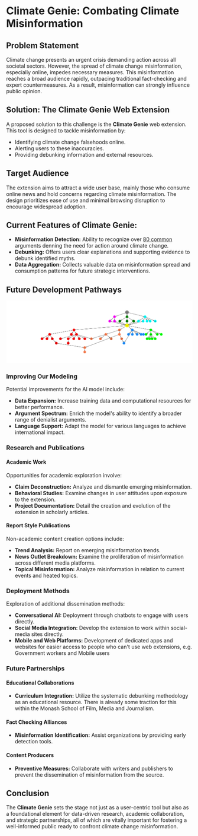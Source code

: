 # Climate Genie: Combating Climate Misinformation

## Problem Statement

Climate change presents an urgent crisis demanding action across all societal sectors. However, the spread of climate change misinformation, especially online, impedes necessary measures. This misinformation reaches a broad audience rapidly, outpacing traditional fact-checking and expert countermeasures. As a result, misinformation can strongly influence public opinion.

## Solution: The Climate Genie Web Extension

A proposed solution to this challenge is the **Climate Genie** web extension. This tool is designed to tackle misinformation by:

- Identifying climate change falsehoods online.
- Alerting users to these inaccuracies.
- Providing debunking information and external resources.

## Target Audience

The extension aims to attract a wide user base, mainly those who consume online news and hold concerns regarding climate misinformation. The design prioritizes ease of use and minimal browsing disruption to encourage widespread adoption.

## Current Features of Climate Genie:

- **Misinformation Detection:** Ability to recognize over [80 common](https://i0.wp.com/cardsclimate.com/wp-content/uploads/2021/10/header_taxonomy.png?fit=1920%2C800&ssl=1) arguments denning the need for action around climate change.
- **Debunking:** Offers users clear explanations and supporting evidence to debunk identified myths.
- **Data Aggregation:** Collects valuable data on misinformation spread and consumption patterns for future strategic interventions.

## Future Development Pathways

![Future directions](./tree.png)


### Improving Our Modeling

Potential improvements for the AI model include:

- **Data Expansion:** Increase training data and computational resources for better performance.
- **Argument Spectrum:** Enrich the model's ability to identify a broader range of denialist arguments.
- **Language Support:** Adapt the model for various languages to achieve international impact.

### Research and Publications

#### Academic Work

Opportunities for academic exploration involve:

- **Claim Deconstruction:** Analyze and dismantle emerging misinformation.
- **Behavioral Studies:** Examine changes in user attitudes upon exposure to the extension.
- **Project Documentation:** Detail the creation and evolution of the extension in scholarly articles.

#### Report Style Publications

Non-academic content creation options include:

- **Trend Analysis:** Report on emerging misinformation trends.
- **News Outlet Breakdown:** Examine the proliferation of misinformation across different media platforms.
- **Topical Misinformation:** Analyze misinformation in relation to current events and heated topics.

### Deployment Methods

Exploration of additional dissemination methods:

- **Conversational AI:** Deployment through chatbots to engage with users directly.
- **Social Media Integration:** Develop the extension to work within social-media sites directly.
- **Mobile and Web Platforms:** Development of dedicated apps and websites for easier access to people who can't use web extensions, e.g. Government workers and Mobile users

### Future Partnerships

#### Educational Collaborations 

- **Curriculum Integration:** Utilize the systematic debunking methodology as an educational resource. There is already some traction for this within the Monash School of Film, Media and Journalism.

#### Fact Checking Alliances

- **Misinformation Identification:** Assist organizations by providing early detection tools.
  
#### Content Producers

- **Preventive Measures:** Collaborate with writers and publishers to prevent the dissemination of misinformation from the source.

## Conclusion

The **Climate Genie** sets the stage not just as a user-centric tool but also as a foundational element for data-driven research, academic collaboration, and strategic partnerships, all of which are vitally important for fostering a well-informed public ready to confront climate change misinformation.
